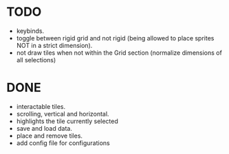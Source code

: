 # TODO

- keybinds.
- toggle between rigid grid and not rigid (being allowed to place sprites NOT in a strict dimension).
- not draw tiles when not within the Grid section (normalize dimensions of all selections)


# DONE
- interactable tiles.
- scrolling, vertical and horizontal.
- highlights the tile currently selected
- save and load data.
- place and remove tiles.
- add config file for configurations
